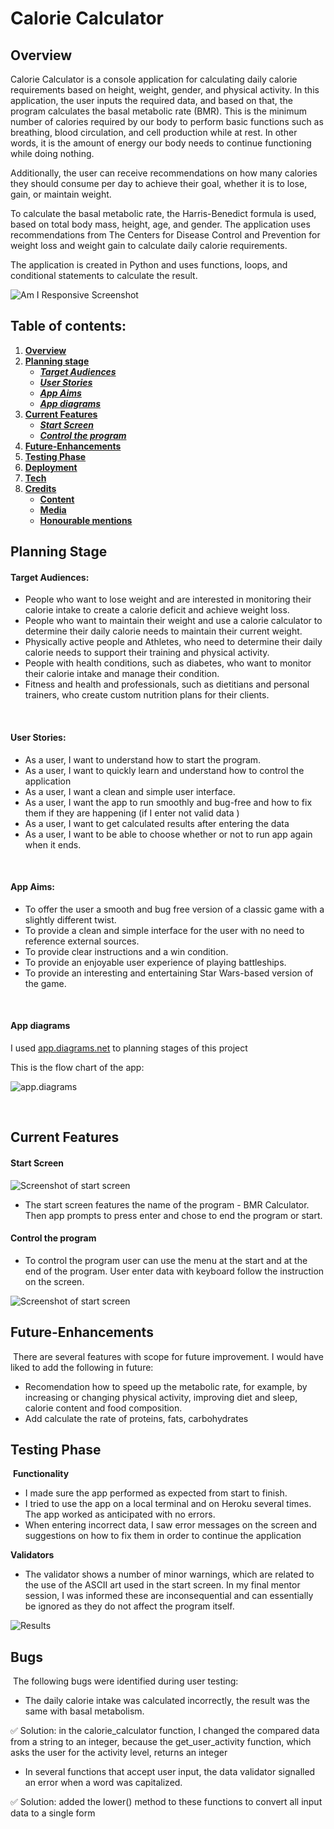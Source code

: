 # **Calorie Calculator**
## **Overview**

Calorie Calculator is a console application for calculating daily calorie requirements based on height, weight, gender, and physical activity. In this application, the user inputs the required data, and based on that, the program calculates the basal metabolic rate (BMR). This is the minimum number of calories required by our body to perform basic functions such as breathing, blood circulation, and cell production while at rest. In other words, it is the amount of energy our body needs to continue functioning while doing nothing.

Additionally, the user can receive recommendations on how many calories they should consume per day to achieve their goal, whether it is to lose, gain, or maintain weight.

To calculate the basal metabolic rate, the Harris-Benedict formula is used, based on total body mass, height, age, and gender. The application uses recommendations from The Centers for Disease Control and Prevention for weight loss and weight gain to calculate daily calorie requirements.

The application is created in Python and uses functions, loops, and conditional statements to calculate the result.

![Am I Responsive Screenshot](images/bmr_calculator.png)

## Table of contents:
1. [**Overview**](#overview)
1. [**Planning stage**](#planning-stage)
    * [***Target Audiences***](#target-audiences)
    * [***User Stories***](#user-stories)
    * [***App Aims***](#app-aims)
    * [***App diagrams***](#app-diagrams)
1. [**Current Features**](#current-features)
    * [***Start Screen***](#start-screen)
    * [***Control the program***](#control-the-program)
1. [**Future-Enhancements**](#future-enhancements)
1. [**Testing Phase**](#testing-phase)
1. [**Deployment**](#deployment)
1. [**Tech**](#tech)
1. [**Credits**](#credits)
    * [**Content**](#content)
    * [**Media**](#media)
    * [**Honourable mentions**](#honorable-mentions)
​
## **Planning Stage**

#### **Target Audiences:**
* People who want to lose weight and are interested in monitoring their calorie intake to create a calorie deficit and achieve weight loss.
* People who want to maintain their weight and use a calorie calculator to determine their daily calorie needs to maintain their current weight.
* Physically active people and Athletes, who need to determine their daily calorie needs to support their training and physical activity.
* People with health conditions, such as diabetes, who want to monitor their calorie intake and manage their condition.
* Fitness and health and professionals, such as dietitians and personal trainers, who create custom nutrition plans for their clients.

<br>

#### **User Stories:**
* As a user, I want to understand how to start the program.
* As a user, I want to quickly learn and understand how to control the application
* As a user, I want a clean and simple user interface.
* As a user, I want the app to run smoothly and bug-free and how to fix them if they are happening (if I enter not valid data )
* As a user, I want to get calculated results after entering the data
* As a user, I want to be able to choose whether or not to run app again when it ends.

<br>

#### **App Aims:**
* To offer the user a smooth and bug free version of a classic game with a slightly different twist.
* To provide a clean and simple interface for the user with no need to reference external sources.
* To provide clear instructions and a win condition.
* To provide an enjoyable user experience of playing battleships.
* To provide an interesting and entertaining Star Wars-based version of the game.

<br>

#### **App diagrams**

I used [app.diagrams.net](app.diagrams.net) to planning stages of this project

This is the flow chart of the app:

![app.diagrams](images/diagram.png)

<br>

## **Current Features**

#### **Start Screen** 

![Screenshot of start screen](images/start_screen.png)

* The start screen features the name of the program - BMR Calculator. Then app prompts to press enter and chose to end the program or start.

#### **Control the program**

* To control the program user can use the menu at the start and at the end of the program.  User enter data with keyboard follow the instruction on the screen. 

![Screenshot of start screen](images/screen_menu.png)

## **Future-Enhancements**
​
There are several features with scope for future improvement. I would have liked to add the following in future:
​
* Recomendation how to speed up the metabolic rate, for example, by increasing or changing physical activity, improving diet and sleep, calorie content and food composition.
* Add calculate the rate of proteins, fats, carbohydrates

## **Testing Phase**
​
**Functionality**

* I made sure the app performed as expected from start to finish.
* I tried to use the app on a local terminal and on Heroku several times. The app worked as anticipated with no errors.
* When entering incorrect data, I saw error messages on the screen and suggestions on how to fix them in order to continue the application

**Validators**

* The validator shows a number of minor warnings, which are related to the use of the ASCII art used in the start screen. In my final mentor session, I was informed these are inconsequential and can essentially be ignored as they do not affect the program itself.

![Results](images/Python_validator.png)


## **Bugs**
​
The following bugs were identified during user testing:
* The daily calorie intake was calculated incorrectly, the result was the same with basal metabolism.

✅ Solution: in the calorie_calculator function, I changed the compared data from a string to an integer, because the get_user_activity function, which asks the user for the activity level, returns an integer

* In several functions that accept user input, the data validator signalled an error when a word was capitalized.

✅ Solution: added the lower() method to these functions to convert all input data to a single form
